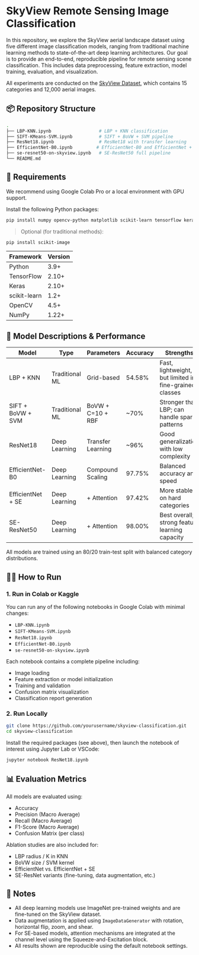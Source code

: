 
# SkyView Remote Sensing Image Classification

In this repository, we explore the SkyView aerial landscape dataset using five different image classification models, ranging from traditional machine learning methods to state-of-the-art deep learning architectures. Our goal is to provide an end-to-end, reproducible pipeline for remote sensing scene classification. This includes data preprocessing, feature extraction, model training, evaluation, and visualization.

All experiments are conducted on the [SkyView Dataset](https://www.kaggle.com/datasets/ankit1743/skyview-an-aerial-landscape-dataset), which contains 15 categories and 12,000 aerial images.

## 📦 Repository Structure

```bash
.
├── LBP-KNN.ipynb                  # LBP + KNN classification
├── SIFT-KMeans-SVM.ipynb          # SIFT + BoVW + SVM pipeline
├── ResNet18.ipynb                 # ResNet18 with transfer learning
├── EfficientNet-B0.ipynb         # EfficientNet-B0 and EfficientNet + SE
├── se-resnet50-on-skyview.ipynb   # SE-ResNet50 full pipeline
└── README.md
```

## 📌 Requirements

We recommend using Google Colab Pro or a local environment with GPU support.

Install the following Python packages:

```bash
pip install numpy opencv-python matplotlib scikit-learn tensorflow keras
```

> Optional (for traditional methods):
```bash
pip install scikit-image
```

| Framework        | Version |
|------------------|---------|
| Python           | 3.9+    |
| TensorFlow       | 2.10+   |
| Keras            | 2.10+   |
| scikit-learn     | 1.2+    |
| OpenCV           | 4.5+    |
| NumPy            | 1.22+   |

## 🧠 Model Descriptions & Performance

| Model              | Type             | Parameters | Accuracy | Strengths |
|--------------------|------------------|------------|----------|-----------|
| LBP + KNN          | Traditional ML   | Grid-based | 54.58%   | Fast, lightweight, but limited in fine-grained classes |
| SIFT + BoVW + SVM  | Traditional ML   | BoVW + C=10 + RBF | ~70% | Stronger than LBP; can handle sparse patterns |
| ResNet18           | Deep Learning    | Transfer Learning | ~96% | Good generalization with low complexity |
| EfficientNet-B0    | Deep Learning    | Compound Scaling | 97.75% | Balanced accuracy and speed |
| EfficientNet + SE  | Deep Learning    | + Attention | 97.42% | More stable on hard categories |
| SE-ResNet50        | Deep Learning    | + Attention | 98.00% | Best overall; strong feature learning capacity |

All models are trained using an 80/20 train-test split with balanced category distributions.

## 🏃‍♀️ How to Run

### 1. Run in Colab or Kaggle

You can run any of the following notebooks in Google Colab with minimal changes:

- `LBP-KNN.ipynb`  
- `SIFT-KMeans-SVM.ipynb`  
- `ResNet18.ipynb`  
- `EfficientNet-B0.ipynb`  
- `se-resnet50-on-skyview.ipynb`

Each notebook contains a complete pipeline including:
- Image loading
- Feature extraction or model initialization
- Training and validation
- Confusion matrix visualization
- Classification report generation

### 2. Run Locally

```bash
git clone https://github.com/yourusername/skyview-classification.git
cd skyview-classification
```

Install the required packages (see above), then launch the notebook of interest using Jupyter Lab or VSCode:

```bash
jupyter notebook ResNet18.ipynb
```

## 📊 Evaluation Metrics

All models are evaluated using:

- Accuracy
- Precision (Macro Average)
- Recall (Macro Average)
- F1-Score (Macro Average)
- Confusion Matrix (per class)

Ablation studies are also included for:
- LBP radius / K in KNN
- BoVW size / SVM kernel
- EfficientNet vs. EfficientNet + SE
- SE-ResNet variants (fine-tuning, data augmentation, etc.)

## 🧪 Notes

- All deep learning models use ImageNet pre-trained weights and are fine-tuned on the SkyView dataset.
- Data augmentation is applied using `ImageDataGenerator` with rotation, horizontal flip, zoom, and shear.
- For SE-based models, attention mechanisms are integrated at the channel level using the Squeeze-and-Excitation block.
- All results shown are reproducible using the default notebook settings.


